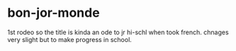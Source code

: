 # bon-jor-monde
1st rodeo
so the title is kinda an ode to jr hi-schl when took french.
chnages very slight but to make progress in school.
